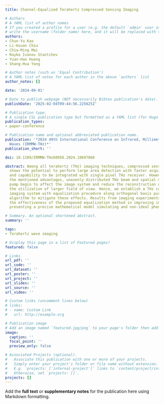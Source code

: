 ```yaml
---
title: Channel-Equalized Terahertz Compressed Sensing Imaging

# Authors
# A YAML list of author names
# If you created a profile for a user (e.g. the default `admin` user at `content/authors/admin/`), 
# write the username (folder name) here, and it will be replaced with their full name and linked to their profile.
authors:
- Chun-Yu Kao
- Li-Hsuan Chiu
- Chia-Ming Mai
- Rayko Ivanov Stantchev
- Yuan-Hao Huang
- Shang-Hua Yang

# Author notes (such as 'Equal Contribution')
# A YAML list of notes for each author in the above `authors` list
author_notes: []

date: '2024-09-01'

# Date to publish webpage (NOT necessarily Bibtex publication's date).
publishDate: '2025-02-04T09:44:56.225625Z'

# Publication type.
# A single CSL publication type but formatted as a YAML list (for Hugo requirements).
publication_types:
- paper-conference

# Publication name and optional abbreviated publication name.
publication: '*2024 49th International Conference on Infrared, Millimeter, and Terahertz
  Waves (IRMMW-THz)*'
publication_short: ''

doi: 10.1109/IRMMW-THz60956.2024.10697868

abstract: Among all terahertz (THz) imaging techniques, compressed sensing imaging
  shows the potential to perform large area detection with faster acquisition time
  and capability to be integrated with single pixel THz receiver. However, despite
  the mentioned advantages, unevenly distributed THz beam and spatial modulated optical
  pump begin to affect the image system and reduce the reconstruction quality within
  the utilization of larger field of view. Hence, we establish a THz compressed sensing
  imaging system with equalization procedure along orthogonal basis pursuit (OMP)
  algorithm to mitigate these effects. Results from imaging experiments demonstrate
  the effectiveness of the proposed equalization method in improving image reconstruction,
  presenting a precise mathematical model simulating and non-ideal phenomenon calibration.

# Summary. An optional shortened abstract.
summary: ''

tags:
- Terahertz wave imaging

# Display this page in a list of Featured pages?
featured: false

# Links
url_pdf: ''
url_code: ''
url_dataset: ''
url_poster: ''
url_project: ''
url_slides: ''
url_source: ''
url_video: ''

# Custom links (uncomment lines below)
# links:
# - name: Custom Link
#   url: http://example.org

# Publication image
# Add an image named `featured.jpg/png` to your page's folder then add a caption below.
image:
  caption: ''
  focal_point: ''
  preview_only: false

# Associated Projects (optional).
#   Associate this publication with one or more of your projects.
#   Simply enter your project's folder or file name without extension.
#   E.g. `projects: ['internal-project']` links to `content/project/internal-project/index.md`.
#   Otherwise, set `projects: []`.
projects: []
---
```


Add the **full text** or **supplementary notes** for the publication here using Markdown formatting.
